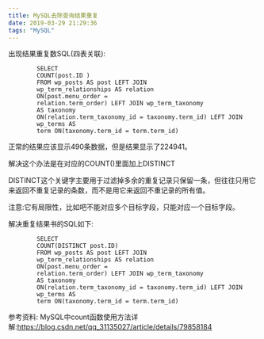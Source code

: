 ```yaml
---
title: MySQL去除查询结果重复
date: 2019-03-29 21:29:36
tags: "MySQL"
---
```


出现结果重复数SQL(四表关联):
```
		SELECT
		COUNT(post.ID )
		FROM wp_posts AS post LEFT JOIN
		wp_term_relationships AS relation
		ON(post.menu_order =
		relation.term_order) LEFT JOIN wp_term_taxonomy
		AS taxonomy
		ON(relation.term_taxonomy_id = taxonomy.term_id) LEFT JOIN
		wp_terms AS
		term ON(taxonomy.term_id = term.term_id)

```

正常的结果应该显示490条数据，但是结果显示了224941。

<!--more-->
解决这个办法是在对应的COUNT()里面加上DISTINCT

DISTINCT这个关键字主要用于过滤掉多余的重复记录只保留一条，但往往只用它来返回不重复记录的条数，而不是用它来返回不重记录的所有值。

注意:它有局限性，比如吧不能对应多个目标字段，只能对应一个目标字段。

解决重复结果书的SQL如下:
```
		SELECT
		COUNT(DISTINCT post.ID)
		FROM wp_posts AS post LEFT JOIN
		wp_term_relationships AS relation
		ON(post.menu_order =
		relation.term_order) LEFT JOIN wp_term_taxonomy
		AS taxonomy
		ON(relation.term_taxonomy_id = taxonomy.term_id) LEFT JOIN
		wp_terms AS
		term ON(taxonomy.term_id = term.term_id)

```

参考资料:
MySQL中count函数使用方法详解:https://blog.csdn.net/qq_31135027/article/details/79858184
